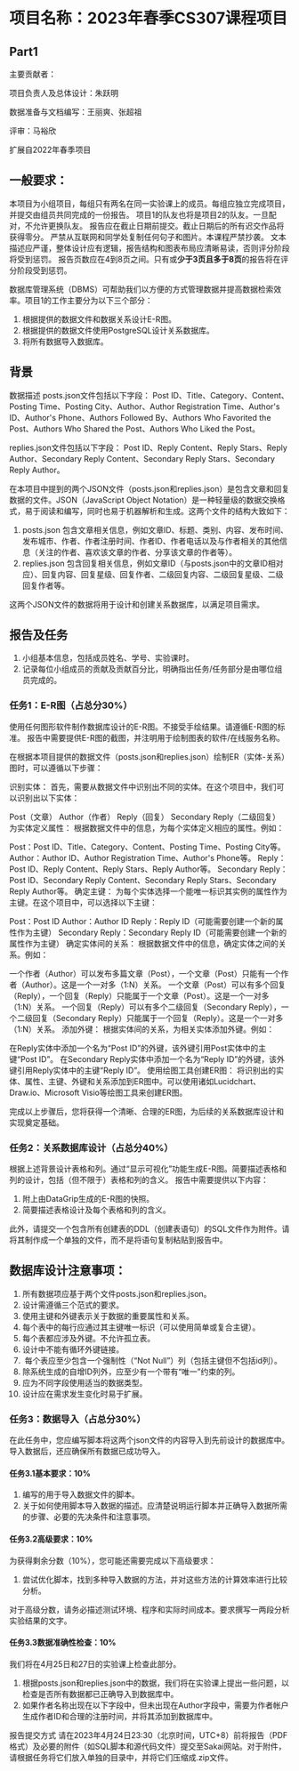 # 项目名称：2023年春季CS307课程项目

## Part1

主要贡献者： 

项目负责人及总体设计：朱跃明 

数据准备与文档编写：王丽爽、张超祖 

评审：马裕欣 

扩展自2022年春季项目

## 一般要求：

 本项目为小组项目，每组只有两名在同一实验课上的成员。每组应独立完成项目，并提交由组员共同完成的一份报告。 项目1的队友也将是项目2的队友。一旦配对，不允许更换队友。 报告应在截止日期前提交。截止日期后的所有迟交作品将获得零分。 严禁从互联网和同学处复制任何句子和图片。本课程严禁抄袭。 文本描述应严谨，整体设计应有逻辑，报告结构和图表布局应清晰易读，否则评分阶段将受到惩罚。 报告页数应在4到8页之间。只有或**少于3页且多于8页**的报告将在评分阶段受到惩罚。

数据库管理系统（DBMS）可帮助我们以方便的方式管理数据并提高数据检索效率。项目1的工作主要分为以下三个部分：

1. 根据提供的数据文件和数据关系设计E-R图。
2. 根据提供的数据文件使用PostgreSQL设计关系数据库。
3. 将所有数据导入数据库。

## 背景 

数据描述 posts.json文件包括以下字段： Post ID、Title、Category、Content、Posting Time、Posting City、Author、Author Registration Time、Author's ID、Author's Phone、Authors Followed By、Authors Who Favorited the Post、Authors Who Shared the Post、Authors Who Liked the Post。

replies.json文件包括以下字段： Post ID、Reply Content、Reply Stars、Reply Author、Secondary Reply Content、Secondary Reply Stars、Secondary Reply Author。

在本项目中提到的两个JSON文件（posts.json和replies.json）是包含文章和回复数据的文件。JSON（JavaScript Object Notation）是一种轻量级的数据交换格式，易于阅读和编写，同时也易于机器解析和生成。这两个文件的结构大致如下：

1. posts.json 包含文章相关信息，例如文章ID、标题、类别、内容、发布时间、发布城市、作者、作者注册时间、作者ID、作者电话以及与作者相关的其他信息（关注的作者、喜欢该文章的作者、分享该文章的作者等）。
2. replies.json 包含回复相关信息，例如文章ID（与posts.json中的文章ID相对应）、回复内容、回复星级、回复作者、二级回复内容、二级回复星级、二级回复作者等。

这两个JSON文件的数据将用于设计和创建关系数据库，以满足项目需求。

## 报告及任务

1. 小组基本信息，包括成员姓名、学号、实验课时。
2. 记录每位小组成员的贡献及贡献百分比，明确指出任务/任务部分是由哪位组员完成的。

### 任务1：E-R图（占总分30%） 

使用任何图形软件制作数据库设计的E-R图。不接受手绘结果。请遵循E-R图的标准。 报告中需要提供E-R图的截图，并注明用于绘制图表的软件/在线服务名称。

在根据本项目提供的数据文件（posts.json和replies.json）绘制ER（实体-关系）图时，可以遵循以下步骤：

识别实体：
首先，需要从数据文件中识别出不同的实体。在这个项目中，我们可以识别出以下实体：

Post（文章）
Author（作者）
Reply（回复）
Secondary Reply（二级回复）
为实体定义属性：
根据数据文件中的信息，为每个实体定义相应的属性。例如：

Post：Post ID、Title、Category、Content、Posting Time、Posting City等。
Author：Author ID、Author Registration Time、Author's Phone等。
Reply：Post ID、Reply Content、Reply Stars、Reply Author等。
Secondary Reply：Post ID、Secondary Reply Content、Secondary Reply Stars、Secondary Reply Author等。
确定主键：
为每个实体选择一个能唯一标识其实例的属性作为主键。在这个项目中，可以选择以下主键：

Post：Post ID
Author：Author ID
Reply：Reply ID（可能需要创建一个新的属性作为主键）
Secondary Reply：Secondary Reply ID（可能需要创建一个新的属性作为主键）
确定实体间的关系：
根据数据文件中的信息，确定实体之间的关系。例如：

一个作者（Author）可以发布多篇文章（Post），一个文章（Post）只能有一个作者（Author）。这是一个一对多（1:N）关系。
一个文章（Post）可以有多个回复（Reply），一个回复（Reply）只能属于一个文章（Post）。这是一个一对多（1:N）关系。
一个回复（Reply）可以有多个二级回复（Secondary Reply），一个二级回复（Secondary Reply）只能属于一个回复（Reply）。这是一个一对多（1:N）关系。
添加外键：
根据实体间的关系，为相关实体添加外键。例如：

在Reply实体中添加一个名为“Post ID”的外键，该外键引用Post实体中的主键“Post ID”。
在Secondary Reply实体中添加一个名为“Reply ID”的外键，该外键引用Reply实体中的主键“Reply ID”。
使用绘图工具创建ER图：
将识别出的实体、属性、主键、外键和关系添加到ER图中。可以使用诸如Lucidchart、Draw.io、Microsoft Visio等绘图工具来创建ER图。

完成以上步骤后，您将获得一个清晰、合理的ER图，为后续的关系数据库设计和实现奠定基础。

### 任务2：关系数据库设计（占总分40%）

根据上述背景设计表格和列。通过“显示可视化”功能生成E-R图。简要描述表格和列的设计，包括（但不限于）表格和列的含义。 报告中需要提供以下内容：

1. 附上由DataGrip生成的E-R图的快照。
2. 简要描述表格设计及每个表格和列的含义。

此外，请提交一个包含所有创建表的DDL（创建表语句）的SQL文件作为附件。请将其制作成一个单独的文件，而不是将语句复制粘贴到报告中。

## 数据库设计注意事项：

1. 所有数据项应基于两个文件posts.json和replies.json。
2. 设计需遵循三个范式的要求。
3. 使用主键和外键表示关于数据的重要属性和关系。
4. 每个表中的每行应通过其主键唯一标识（可以使用简单或复合主键）。
5. 每个表都应涉及外键。不允许孤立表。
6. 设计中不能有循环外键链接。
7. ​     每个表应至少包含一个强制性（“Not Null”）列（包括主键但不包括id列）。
8. 除系统生成的自增ID列外，应至少有一个带有“唯一”约束的列。
9. 应为不同字段使用适当的数据类型。
10. 设计应在需求发生变化时易于扩展。

### 任务3：数据导入（占总分30%） 

在此任务中，您应编写脚本将这两个json文件的内容导入到先前设计的数据库中。导入数据后，还应确保所有数据已成功导入。

#### 任务3.1基本要求：10%

1. 编写的用于导入数据文件的脚本。
2. 关于如何使用脚本导入数据的描述。应清楚说明运行脚本并正确导入数据所需的步骤、必要的先决条件和注意事项。

#### 任务3.2高级要求：10% 

为获得剩余分数（10%），您可能还需要完成以下高级要求：

1. 尝试优化脚本，找到多种导入数据的方法，并对这些方法的计算效率进行比较分析。

对于高级分数，请务必描述测试环境、程序和实际时间成本。要求撰写一两段分析实验结果的文字。

#### 任务3.3数据准确性检查：10%

我们将在4月25日和27日的实验课上检查此部分。

1. 根据posts.json和replies.json中的数据，我们将在实验课上提出一些问题，以检查是否所有数据都已正确导入到数据库中。
2. 如果作者名称出现在以下字段中，但未出现在Author字段中，需要为作者帐户生成作者ID和合理的注册时间，并将其添加到数据库中。

报告提交方式 请在2023年4月24日23:30（北京时间，UTC+8）前将报告（PDF格式）及必要的附件（如SQL脚本和源代码文件）提交至Sakai网站。对于附件，请根据任务将它们放入单独的目录中，并将它们压缩成.zip文件。
